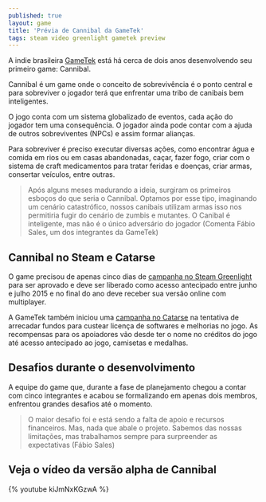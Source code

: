 ```yaml
---
published: true
layout: game
title: 'Prévia de Cannibal da GameTek'
tags: steam video greenlight gametek preview
---
```

A indie brasileira <a href="http://www.gametekbrasil.com/" target="_blank">GameTek</a>
 está há cerca de dois anos desenvolvendo seu primeiro game: Cannibal.

Cannibal é um game onde o conceito de sobrevivência é o ponto central e para sobreviver o jogador terá que enfrentar uma tribo de canibais bem inteligentes.

O jogo conta com um sistema globalizado de eventos, cada ação do jogador tem uma consequência. O jogador ainda pode contar com a ajuda de outros sobreviventes (NPCs) e assim formar alianças.

Para sobreviver é preciso executar diversas ações, como encontrar água e comida em rios ou em casas abandonadas, caçar, fazer fogo, criar com o sistema de craft medicamentos para tratar feridas e doenças, criar armas, consertar veículos, entre outras.

> Após alguns meses madurando a ideia, surgiram os primeiros esboços do que seria o Cannibal. Optamos por esse tipo, imaginando um cenário catastrófico, nossos canibais utilizam armas isso nos permitiria fugir do cenário de zumbis e mutantes. O Canibal é inteligente, mas não é o único adversário do jogador (Comenta Fábio Sales, um dos integrantes da GameTek)

## Cannibal no Steam e Catarse
O game precisou de apenas cinco dias de <a href="http://steamcommunity.com/sharedfiles/filedetails/?id=385316432" target="_blank">campanha no Steam Greenlight</a>
 para ser aprovado e deve ser liberado como acesso antecipado entre junho e julho 2015 e no final do ano deve receber sua versão online com multiplayer.

A GameTek também iniciou uma <a href="https://www.catarse.me/pt/cannibal" target="_blank">campanha no Catarse</a>
 na tentativa de arrecadar fundos para custear licença de softwares e melhorias no jogo. As recompensas para os apoiadores vão desde ter o nome no créditos do jogo até acesso antecipado ao jogo, camisetas e medalhas.
## Desafios durante o desenvolvimento
A equipe do game que, durante a fase de planejamento chegou a contar com cinco integrantes e acabou se formalizando em apenas dois membros, enfrentou grandes desafios até o momento.

> O maior desafio foi e está sendo a falta de apoio e recursos financeiros. Mas, nada que abale o projeto. Sabemos das nossas limitações, mas trabalhamos sempre para surpreender as expectativas (Fábio Sales)
## Veja o vídeo da versão alpha de Cannibal
{% youtube kiJmNxKGzwA %}